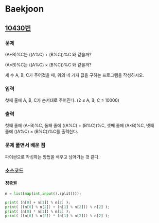 # Baekjoon

## [10430번](https://www.acmicpc.net/problem/10430) 

### 문제

(A+B)%C는 ((A%C) + (B%C))%C 와 같을까?

(A×B)%C는 ((A%C) × (B%C))%C 와 같을까?

세 수 A, B, C가 주어졌을 때, 위의 네 가지 값을 구하는 프로그램을 작성하시오.

### 입력

첫째 줄에 A, B, C가 순서대로 주어진다. (2 ≤ A, B, C ≤ 10000)

### 출력

첫째 줄에 (A+B)%C, 둘째 줄에 ((A%C) + (B%C))%C, 셋째 줄에 (A×B)%C, 넷째 줄에 ((A%C) × (B%C))%C를 출력한다.

### 문제 풀면서 배운 점

파이썬으로 작성하는 방법을 배우고 넘어가는 것 같다.

### 소스코드

#### 정종원
```python
n = list(map(int,input().split()));

print( (n[0] + n[1]) % n[2] );
print( ((n[0] % n[2]) + (n[1] % n[2])) % n[2] );
print( (n[0] * n[1]) % n[2] );
print( ((n[0] % n[2]) * (n[1] % n[2])) % n[2] );
```